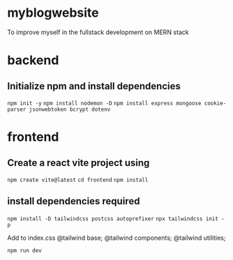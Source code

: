 # myblogwebsite

To improve myself in the fullstack development on MERN stack

# backend

## Initialize npm and install dependencies

`npm init -y`
`npm install nodemon -D`
`npm install express mongoose cookie-parser jsonwebtoken bcrypt dotenv`

# frontend

## Create a react vite project using

`npm create vite@latest`
`cd frontend`
`npm install`

## install dependencies required

`npm install -D tailwindcss postcss autoprefixer`
`npx tailwindcss init -p`

Add to index.css
@tailwind base;
@tailwind components;
@tailwind utilities;

`npm run dev`
